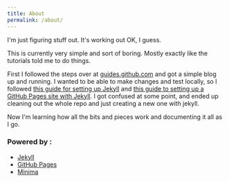 ```yaml
---
title: About
permalink: /about/
---
```

I'm just figuring stuff out. It's working out OK, I guess.

This is currently very simple and sort of boring. Mostly exactly like the tutorials told me to do things.

First I followed the steps over at [guides.github.com](https://guides.github.com/features/pages/) and got a simple blog up and running. I wanted to be able to make changes
and test locally, so I followed [this guide for setting up Jekyll](https://jekyllrb.com/docs/) and [this guide to setting up a GitHub Pages site with Jekyll](https://docs.github.com/en/free-pro-team@latest/github/working-with-github-pages/setting-up-a-github-pages-site-with-jekyll). I got confused at some point, and ended up cleaning out the
whole repo and just creating a new one with jekyll.

Now I'm learning how all the bits and pieces work and documenting it all as I go.

### Powered by :
* [Jekyll](https://jekyllrb.com/)
* [GitHub Pages](https://pages.github.com/)
* [Minima](https://github.com/jekyll/minima)

